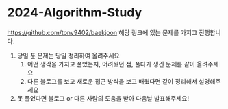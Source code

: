 # 2024-Algorithm-Study

https://github.com/tony9402/baekjoon 
해당 링크에 있는 문제를 가지고 진행합니다.

1. 당일 푼 문제는 당일 정리하여 올려주세요
	1. 어떤 생각을 가지고 풀었는지, 어려웠던 점, 풀다가 생긴 문제를 같이 올려주세요
	2. 다른 블로그를 보고 새로운 접근 방식을 보고 배웠다면 같이 정리해서 설명해주세요 
2. 못 풀었다면 블로그 or 다른 사람의 도움을 받아 다음날 발표해주세요!


